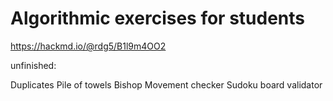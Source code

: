 # Algorithmic exercises for students

https://hackmd.io/@rdg5/B1l9m4OO2

unfinished: 

Duplicates
Pile of towels
Bishop Movement checker
Sudoku board validator